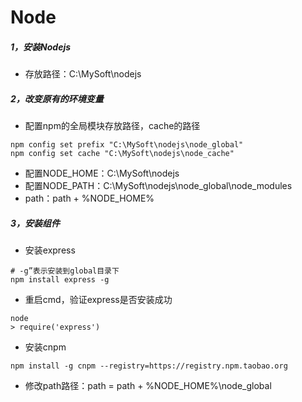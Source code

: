 # Node

##### 1，安装Nodejs

- 存放路径：C:\MySoft\nodejs

##### 2，改变原有的环境变量

- 配置npm的全局模块存放路径，cache的路径
```
npm config set prefix "C:\MySoft\nodejs\node_global"
npm config set cache "C:\MySoft\nodejs\node_cache"
```

- 配置NODE_HOME：C:\MySoft\nodejs
- 配置NODE_PATH：C:\MySoft\nodejs\node_global\node_modules
- path：path + %NODE_HOME%

##### 3，安装组件
- 安装express
```
# -g”表示安装到global目录下
npm install express -g
```

- 重启cmd，验证express是否安装成功
```
node
> require('express')
```

- 安装cnpm
```
npm install -g cnpm --registry=https://registry.npm.taobao.org
```

- 修改path路径：path = path + %NODE_HOME%\node_global
